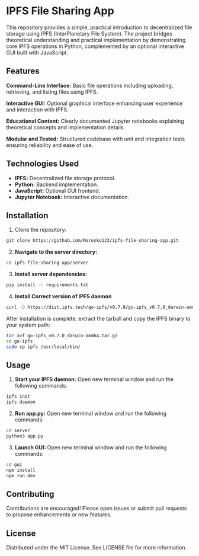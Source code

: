 # IPFS File Sharing App

This repository provides a simple, practical introduction to decentralized file storage using IPFS (InterPlanetary File System). The project bridges theoretical understanding and practical implementation by demonstrating core IPFS operations in Python, complemented by an optional interactive GUI built with JavaScript.


## Features

**Command-Line Interface:** Basic file operations including uploading, retrieving, and listing files using IPFS.

**Interactive GUI:** Optional graphical interface enhancing user experience and interaction with IPFS.

**Educational Content:** Clearly documented Jupyter notebooks explaining theoretical concepts and implementation details.

**Modular and Tested:** Structured codebase with unit and integration tests ensuring reliability and ease of use.



## Technologies Used

- **IPFS:** Decentralized file storage protocol.
- **Python:** Backend implementation.
- **JavaScript:** Optional GUI frontend.
- **Jupyter Notebook:** Interactive documentation.


## Installation

1. Clone the repository:

```bash
git clone https://github.com/Marosko123/ipfs-file-sharing-app.git
```


2. **Navigate to the server directory:**

```bash
cd ipfs-file-sharing-app/server
```


3. **Install server dependencies:**

```bash
pip install -r requirements.txt
```

4. **Install Correct version of IPFS daemon**

```bash
curl -O https://dist.ipfs.tech/go-ipfs/v0.7.0/go-ipfs_v0.7.0_darwin-amd64.tar.gz
```

After installation is complete, extract the tarball and copy the IPFS binary to your system path:
```bash
tar xvf go-ipfs_v0.7.0_darwin-amd64.tar.gz
cd go-ipfs
sudo cp ipfs /usr/local/bin/
```

## Usage

1. **Start your IPFS daemon:**
Open new terminal window and run the following commands:

```bash
ipfs init
ipfs daemon
```

2. **Run app.py:**
Open new terminal window and run the following commands:

```bash
cd server
python3 app.py
```

3. **Launch GUI:**
Open new terminal window and run the following commands:

```bash
cd gui
npm install
npm run dev
```


## Contributing

Contributions are encouraged! Please open issues or submit pull requests to propose enhancements or new features.

## License

Distributed under the MIT License. See LICENSE file for more information.

